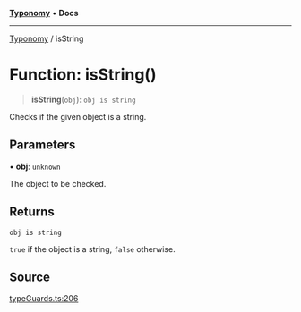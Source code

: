 [**Typonomy**](../README.md) • **Docs**

***

[Typonomy](../globals.md) / isString

# Function: isString()

> **isString**(`obj`): `obj is string`

Checks if the given object is a string.

## Parameters

• **obj**: `unknown`

The object to be checked.

## Returns

`obj is string`

`true` if the object is a string, `false` otherwise.

## Source

[typeGuards.ts:206](https://github.com/softcraft-development/typonomy/blob/71207c5f8a51cd78ebdeff79293f44e522cae748/src/typeGuards.ts#L206)
